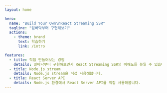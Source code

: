 ```yaml
---
layout: home

hero:
  name: "Build Your Own\nReact Streaming SSR"
  tagline: "밑바닥부터 구현해보기"
  actions:
    - theme: brand
      text: 학습하기
      link: /intro

features:
  - title: 직접 만들어보는 경험
    details: 밑바닥부터 구현해보면서 React Streaming SSR의 이해도를 높일 수 있습니다.
  - title: Node.js stream
    details: Node.js stream을 직접 사용해봅니다.
  - title: React Server API
    details: Node.js 환경에서 React Server API를 직접 사용해봅니다.
---
```

